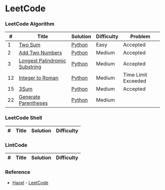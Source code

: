 LeetCode
========

### LeetCode Algorithm



| # | Title | Solution | Difficulty | Problem |
|---| ----- | -------- | ---------- | ------- |
|1|[Two Sum](https://oj.leetcode.com/problems/two-sum/)| [Python](./Solution/Python/twoSum.py)|Easy|Accepted|
|2|[Add Two Numbers](https://oj.leetcode.com/problems/add-two-numbers/)| [Python](./Solution/Python/addTwoNumbers.py)|Medium|Accepted|
|3|[Longest Palindromic Substring](https://oj.leetcode.com/problems/longest-palindromic-substring/)| [Python](./Solution/Python/longestPalindrome.py)|Medium|Accepted|
|12|[Integer to Roman](https://oj.leetcode.com/problems/integer-to-roman/)| [Python](./Solution/Python/intToRoman.py)|Medium|Time Limit Exceeded|
|15|[3Sum](https://oj.leetcode.com/problems/3sum/)| [Python](./Solution/Python/threeSum.py)|Medium|Accepted|
|22|[Generate Parentheses](https://oj.leetcode.com/problems/generate-parentheses/)| [Python](./Solution/Python/generateParenthesis.py)|Medium||


### LeetCode Shell


| # | Title | Solution | Difficulty |
|---| ----- | -------- | ---------- |

### LintCode    

| # | Title | Solution | Difficulty |
|---| ----- | -------- | ---------- |


### Reference

- [Haoel](https://github.com/haoel) - [LeetCode](https://github.com/haoel/leetcode)
